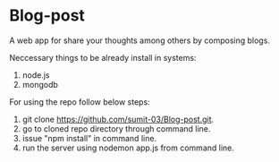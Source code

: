 # Blog-post
A web app for share your thoughts among others by composing blogs.

Neccessary things to be already install in systems: 
1. node.js
2. mongodb

For using the repo follow below steps:
1. git clone https://github.com/sumit-03/Blog-post.git.
2. go to cloned repo directory through command line.
3. issue "npm install" in command line.
4. run the server using nodemon app.js from command line.
